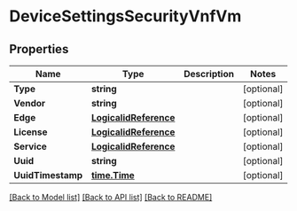 # DeviceSettingsSecurityVnfVm

## Properties

Name | Type | Description | Notes
------------ | ------------- | ------------- | -------------
**Type** | **string** |  | [optional] 
**Vendor** | **string** |  | [optional] 
**Edge** | [**LogicalidReference**](logicalid_reference.md) |  | [optional] 
**License** | [**LogicalidReference**](logicalid_reference.md) |  | [optional] 
**Service** | [**LogicalidReference**](logicalid_reference.md) |  | [optional] 
**Uuid** | **string** |  | [optional] 
**UuidTimestamp** | [**time.Time**](time.Time.md) |  | [optional] 

[[Back to Model list]](../README.md#documentation-for-models) [[Back to API list]](../README.md#documentation-for-api-endpoints) [[Back to README]](../README.md)


